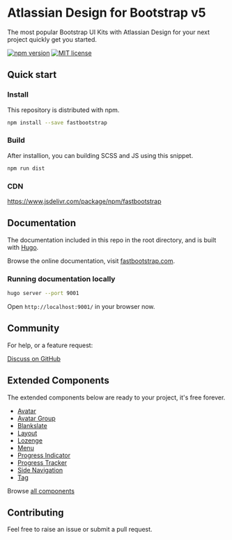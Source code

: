 Atlassian Design for Bootstrap v5
===
The most popular Bootstrap UI Kits with Atlassian Design for your next project quickly get you started.

[![npm version](https://img.shields.io/npm/v/fastbootstrap)](https://www.npmjs.com/package/fastbootstrap)
[![MIT license](https://img.shields.io/github/license/fastbootstrap/atlassian-design-for-bootstrap)](https://github.com/fastbootstrap/atlassian-design-for-bootstrap/blob/master/LICENSE)

## Quick start 

### Install

This repository is distributed with npm. 

```sh
npm install --save fastbootstrap
```

### Build 

After installion, you can building SCSS and JS using this snippet.

```sh
npm run dist
```

### CDN

https://www.jsdelivr.com/package/npm/fastbootstrap

## Documentation

The documentation included in this repo in the root directory, and is built with [Hugo](https://gohugo.io/). 

Browse the online documentation, visit [fastbootstrap.com](https://fastbootstrap.com).

### Running documentation locally

```sh
hugo server --port 9001
```

Open `http://localhost:9001/` in your browser now.

## Community

For help, or a feature request:

[Discuss on GitHub](https://github.com/fastbootstrap/atlassian-design-for-bootstrap/discussions)


## Extended Components

The extended components below are ready to your project, it's free forever.

- [Avatar](https://fastbootstrap.com/components/avatar/)
- [Avatar Group](https://fastbootstrap.com/components/avatar-group/)
- [Blankslate](https://fastbootstrap.com/components/blankslate/)
- [Layout](https://fastbootstrap.com/components/layout/)
- [Lozenge](https://fastbootstrap.com/components/lozenge/)
- [Menu](https://fastbootstrap.com/components/menu/)
- [Progress Indicator](https://fastbootstrap.com/components/progress-indicator/)
- [Progress Tracker](https://fastbootstrap.com/components/progress-tracker/)
- [Side Navigation](https://fastbootstrap.com/components/side-navigation/)
- [Tag](https://fastbootstrap.com/components/tag/)

Browse [all components](https://fastbootstrap.com/components)

## Contributing

Feel free to raise an issue or submit a pull request.
